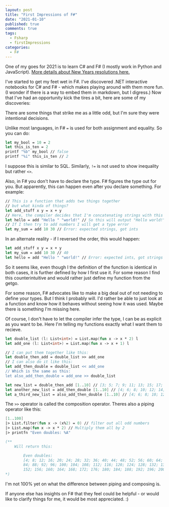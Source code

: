 ```yaml
---
layout: post
title: "First Impressions of F#"
date: "2021-01-10"
published: true
comments: true
tags:
  - Fsharp
  - firstImpressions
categories:
  - F#
---
```


One of my goes for 2021 is to learn C# and F# (I mostly work in Python and JavaScript). [More details about New Years resolutions here.](https://dewofyouryouth.github.io/new%20years/c%23/f%23/2021/01/04/kicking-off-2021.html)

I've started to get my feet wet in F#. I've discovered .NET interactive notebooks for C# and F# - which makes playing around with them more fun. (I wonder if there is a way to embed them in markdown, but I digress.) Now that I've had an opportunity kick the tires a bit, here are some of my discoveries:

There are some things that strike me as a little odd, but I'm sure they were intentional decisions.

Unlike most languages, in F# `=` is used for both assignment and equality. So you can do:

```fsharp
let my_bool = 10 = 2
let this_is_ten = 2
printf "%b" my_bool // false
printf "%i" this_is_ten // 2

```

I suppose this is similar to SQL. Similarly, `!=` is not used to show inequality but rather `<>`.

Also, in F# you don't have to declare the type. F# figures the type out for you. But apparently, this can happen even after you declare something. For example:

```fsharp
// This is a function that adds two things together
// but what kinda of things?
let add_stuff x y = x + y
// Here, the compiler decides that I'm concatenating strings with this function
let hello = add "Hello " "world!" // So this will output "Hello world!"
// If I then try to add numbers I will get a type error
let my_sum = add 10 30 // Error: expected strings, got ints
```

In an alternate reality - if I reversed the order, this would happen:

```fsharp
let add_stuff x y = x + y
let my_sum = add 10 30 // 40
let hello = add "Hello " "world!" // Error: expected ints, got strings
```

So it seems like, even though I the definition of the function is identical in both cases, it is further defined by how I first use it. For some reason I find this counterintuitive and would rather just define my function from the getgo.

For some reason, F# advocates like to make a big deal out of not needing to define your types. But I think I probably will. I'd rather be able to just look at a function and know how it behaves without seeing how it was used. Maybe there is something I'm missing here.

Of course, I don't have to let the compiler infer the type, I can be as explicit as you want to be. Here I'm telling my functions exactly what I want them to recieve.

```fsharp
let double_list (l: List<int>) = List.map(fun x -> x * 2) l
let add_one (l: List<int>) = List.map(fun x -> x + 1) l

// I can put them together like this:
let double_then_add = double_list >> add_one
// I can also do it like this:
let add_then_double = double_list << add_one
// Which is the same as this:
let also_add_then_double = add_one >> double_list

let new_list = double_then_add [1..10] // [3; 5; 7; 9; 11; 13; 15; 17; 19; 21]
let another_new_list = add_then_double [1..10] // [4; 6; 8; 10; 12; 14; 16; 18; 20; 22]
let a_third_new_list = also_add_then_double [1..10] // [4; 6; 8; 10; 12; 14; 16; 18; 20; 22]
```

The `>>` operator is called the composition operator.
Theres also a piping operator like this:

```fsharp
[1..100]
|> List.filter(fun x -> (x%2) = 0) // filter out all odd numbers
|> List.map(fun x -> x * 2) // Multiply them all by 2
|> printfn "Even doubles: %A"

(**
    Will return this:

        Even doubles:
        [4; 8; 12; 16; 20; 24; 28; 32; 36; 40; 44; 48; 52; 56; 60; 64; 68; 72; 76; 80;
        84; 88; 92; 96; 100; 104; 108; 112; 116; 120; 124; 128; 132; 136; 140; 144; 148;
        152; 156; 160; 164; 168; 172; 176; 180; 184; 188; 192; 196; 200]
*)
```

I'm not 100% yet on what the difference between piping and composing is.

If anyone else has insights on F# that they feel could be helpful - or would like to clarify things for me, it would be most appreciated. :)
